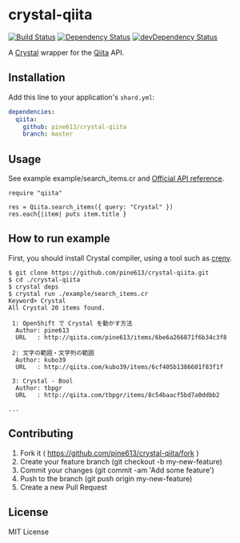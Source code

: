 # crystal-qiita
[![Build Status](https://travis-ci.org/pine613/crystal-qiita.svg)](https://travis-ci.org/pine613/crystal-qiita)
[![Dependency Status](https://shards.rocks/badge/github/pine613/crystal-qiita/status.svg)](https://shards.rocks/github/pine613/crystal-qiita)
[![devDependency Status](https://shards.rocks/badge/github/pine613/crystal-qiita/dev_status.svg)](https://shards.rocks/github/pine613/crystal-qiita)

A [Crystal](http://crystal-lang.org/) wrapper for the [Qiita](http://qiita.com/) API.

## Installation

Add this line to your application's `shard.yml`:

```yaml
dependencies:
  qiita:
    github: pine613/crystal-qiita
    branch: master
```

## Usage
See example example/search\_items.cr and [Official API reference](https://qiita.com/api/v2/docs).

```crystal
require "qiita"

res = Qiita.search_items({ query: "Crystal" })
res.each{|item| puts item.title }
```

## How to run example
First, you should install Crystal compiler, using a tool such as [crenv](https://github.com/pine613/crenv).

```
$ git clone https://github.com/pine613/crystal-qiita.git
$ cd ./crystal-qiita
$ crystal deps
$ crystal run ./example/search_items.cr
Keyword> Crystal
All Crystal 20 items found.

 1: OpenShift で Crystal を動かす方法
  Author: pine613
  URL   : http://qiita.com/pine613/items/6be6a266871f6b34c3f8

 2: 文字の範囲・文字列の範囲
  Author: kubo39
  URL   : http://qiita.com/kubo39/items/6cf405b1386601f83f1f

 3: Crystal - Bool
  Author: tbpgr
  URL   : http://qiita.com/tbpgr/items/8c54baacf5bd7a0ddbb2

...
```

## Contributing

1. Fork it ( https://github.com/pine613/crystal-qiita/fork )
2. Create your feature branch (git checkout -b my-new-feature)
3. Commit your changes (git commit -am 'Add some feature')
4. Push to the branch (git push origin my-new-feature)
5. Create a new Pull Request

## License
MIT License
